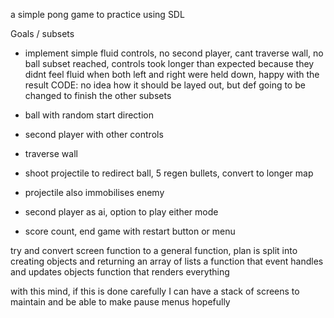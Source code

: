 a simple pong game to practice using SDL

Goals / subsets

- implement simple fluid controls, no second player, cant traverse wall, no ball
	subset reached, controls took longer than expected because they didnt feel fluid when both
	left and right were held down, happy with the result
	CODE: no idea how it should be layed out, but def going to be changed to finish
		  the other subsets

- ball with random start direction
- second player with other controls
- traverse wall
- shoot projectile to redirect ball, 5 regen bullets, convert to longer map
- projectile also immobilises enemy
- second player as ai, option to play either mode
- score count, end game with restart button or menu

try and convert screen function to a general function, plan is
split into creating objects and returning an array of lists
a function that event handles and updates objects
function that renders everything

with this mind, if this is done carefully I can have a stack of screens to maintain
and be able to make pause menus hopefully
